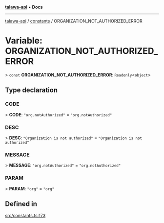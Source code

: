 [**talawa-api**](../../README.md) • **Docs**

***

[talawa-api](../../modules.md) / [constants](../README.md) / ORGANIZATION\_NOT\_AUTHORIZED\_ERROR

# Variable: ORGANIZATION\_NOT\_AUTHORIZED\_ERROR

\> `const` **ORGANIZATION\_NOT\_AUTHORIZED\_ERROR**: `Readonly`\<`object`\>

## Type declaration

### CODE

\> **CODE**: `"org.notAuthorized"` = `"org.notAuthorized"`

### DESC

\> **DESC**: `"Organization is not authorized"` = `"Organization is not authorized"`

### MESSAGE

\> **MESSAGE**: `"org.notAuthorized"` = `"org.notAuthorized"`

### PARAM

\> **PARAM**: `"org"` = `"org"`

## Defined in

[src/constants.ts:173](https://github.com/PalisadoesFoundation/talawa-api/blob/0e711c6a6b57f55ab5776fc9c8edfc5ebc0b3d70/src/constants.ts#L173)
